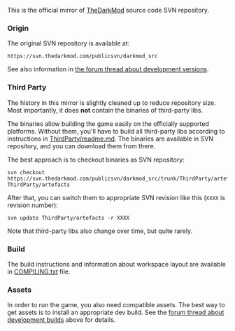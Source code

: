 This is the official mirror of [TheDarkMod](https://www.thedarkmod.com) source code SVN repository.


### Origin

The original SVN repository is available at:

    https://svn.thedarkmod.com/publicsvn/darkmod_src

See also information in [the forum thread about development versions][1].


### Third Party

The history in this mirror is slightly cleaned up to reduce repository size.
Most importantly, it does **not** contain the binaries of third-party libs.

The binaries allow building the game easily on the officially supported platforms.
Without them, you'll have to build all third-party libs according to instructions in [ThirdParty/readme.md](../ThirdParty/readme.md).
The binaries are available in SVN repository, and you can download them from there.

The best approach is to checkout binaries as SVN repository:

    svn checkout https://svn.thedarkmod.com/publicsvn/darkmod_src/trunk/ThirdParty/artefacts/ ThirdParty/artefacts

After that, you can switch them to appropriate SVN revision like this (`XXXX` is revision number):

    svn update ThirdParty/artefacts -r XXXX

Note that third-party libs also change over time, but quite rarely.


### Build

The build instructions and information about workspace layout are available in [COMPILING.txt](../COMPILING.txt) file.


### Assets

In order to run the game, you also need compatible assets.
The best way to get assets is to install an appropriate dev build.
See the [forum thread about development builds][1] above for details.


 [1]: https://forums.thedarkmod.com/index.php?/topic/20824-public-access-to-development-versions
